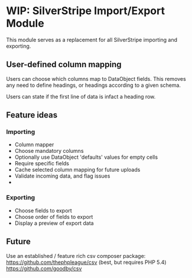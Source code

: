 # WIP: SilverStripe Import/Export Module

This module serves as a replacement for all SilverStripe importing and exporting.

## User-defined column mapping

Users can choose which columns map to DataObject fields. This removes any need to define headings, or headings according to a given schema.

Users can state if the first line of data is infact a heading row.

## Feature ideas



### Importing

 * Column mapper
 * Choose mandatory columns
 * Optionally use DataObject 'defaults' values for empty cells
 * Require specific fields
 * Cache selected column mapping for future uploads
 * Validate incoming data, and flag issues
 * 

### Exporting

 * Choose fields to export
 * Choose order of fields to export
 * Display a preview of export data


## Future

Use an established / feature rich csv composer package:
https://github.com/thephpleague/csv (best, but requires PHP 5.4)
https://github.com/goodby/csv
